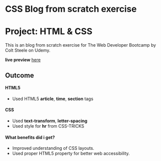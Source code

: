 # CSS Blog from scratch exercise
# Project: HTML & CSS
This is an blog from scratch exercise for The Web Developer Bootcamp by Colt Steele on Udemy.

**live preview** [here](https://eevacc.github.io/CSS-blog-from-scratch-exercise/)

## Outcome 
#### HTML5
* Used HTML5 **article**, **time**, **section** tags
#### CSS 
* Used **text-transform**, **letter-spacing**
* Used style for **hr** from CSS-TRICKS

#### What benefits did i get?

* Improved understanding of CSS layouts.
* Used proper HTML5 property for better web accessibility.